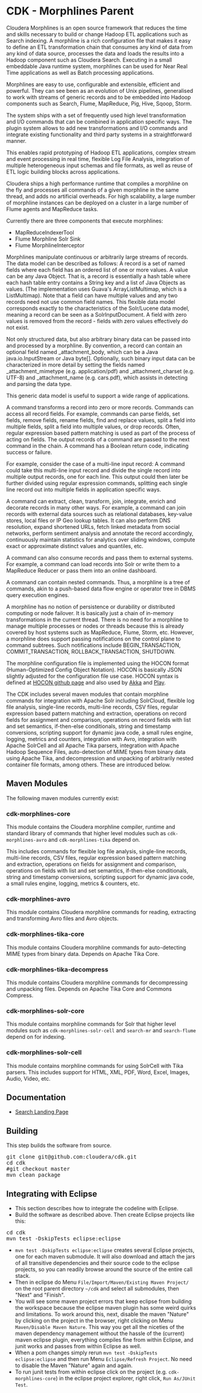 # CDK - Morphlines Parent

Cloudera Morphlines is an open source framework that reduces the time and skills necessary to build or
change Hadoop ETL applications such as Search indexing. A morphline is a rich configuration file that makes it easy
to define an ETL transformation chain that consumes any kind of data from any kind of data source,
processes the data and loads the results into a Hadoop component such as Cloudera Search. Executing in a small embeddable
Java runtime system, morphlines can be used for Near Real Time applications as well as Batch
processing applications.

Morphlines are easy to use, configurable and extensible, efficient and powerful. They can see been
as an evolution of Unix pipelines, generalised to work with streams of generic records and to be
embedded into Hadoop components such as Search, Flume, MapReduce, Pig, Hive, Sqoop, Storm.

The system ships with a set of frequently used high level transformation and I/O commands that can
be combined in application specific ways. The plugin system allows to add new transformations and
I/O commands and integrate existing functionality and third party systems in a straightforward
manner.

This enables rapid prototyping of Hadoop ETL applications, complex stream and event
processing in real time, flexible Log File Analysis, integration of multiple heterogeneous input
schemas and file formats, as well as reuse of ETL logic building blocks across applications.

Cloudera ships a high performance runtime that compiles a morphline on the fly and processes all
commands of a given morphline in the same thread, and adds no artificial overheads.
For high scalability, a large number of morphline instances can be deployed on a cluster in a
large number of Flume agents and MapReduce tasks.

Currently there are three components that execute morphlines:

* MapReduceIndexerTool
* Flume Morphline Solr Sink
* Flume MorphlineInterceptor

Morphlines manipulate continuous or arbitrarily large streams of records. The data model can be
described as follows: A record is a set of named fields where each field has an ordered list of one
or more values. A value can be any Java Object. That is, a record is essentially a hash table where
each hash table entry contains a String key and a list of Java Objects as values. (The
implementation uses Guava's ArrayListMultimap, which is a ListMultimap). Note that a field can have
multiple values and any two records need not use common field names. This flexible data model
corresponds exactly to the characteristics of the Solr/Lucene data model, meaning a record can be
seen as a SolrInputDocument. A field with zero values is removed from the record - fields with zero
values effectively do not exist.

Not only structured data, but also arbitrary binary data can be passed into and processed by a
morphline. By convention, a record can contain an optional field named _attachment_body, which can
be a Java java.io.InputStream or Java byte[]. Optionally, such binary input data can be
characterized in more detail by setting the fields named _attachment_mimetype (e.g. application/pdf)
and _attachment_charset (e.g. UTF-8) and _attachment_name (e.g. cars.pdf), which assists in
detecting and parsing the data type.

This generic data model is useful to support a wide range of applications.

A command transforms a record into zero or more records. Commands can access all record fields. For
example, commands can parse fields, set fields, remove fields, rename fields, find and replace
values, split a field into multiple fields, split a field into multiple values, or drop records.
Often, regular expression based pattern matching is used as part of the process of acting on fields.
The output records of a command are passed to the next command in the chain. A command has a Boolean
return code, indicating success or failure.

For example, consider the case of a multi-line input record: A command could take this multi-line
input record and divide the single record into multiple output records, one for each line. This
output could then later be further divided using regular expression commands, splitting each single
line record out into multiple fields in application specific ways.

A command can extract, clean, transform, join, integrate, enrich and decorate records in many other
ways. For example, a command can join records with external data sources such as relational
databases, key-value stores, local files or IP Geo lookup tables. It can also perform DNS
resolution, expand shortened URLs, fetch linked metadata from social networks, perform sentiment
analysis and annotate the record accordingly, continuously maintain statistics for analytics over
sliding windows, compute exact or approximate distinct values and quantiles, etc.

A command can also consume records and pass them to external systems. For example, a command can
load records into Solr or write them to a MapReduce Reducer or pass them into an online
dashboard.

A command can contain nested commands. Thus, a morphline is a tree of commands, akin to a push-based
data flow engine or operator tree in DBMS query execution engines.

A morphline has no notion of persistence or durability or distributed computing or node failover. It
is basically just a chain of in-memory transformations in the current thread. There is no need for a
morphline to manage multiple processes or nodes or threads because this is already covered by host
systems such as MapReduce, Flume, Storm, etc. However, a morphline does support passing
notifications on the control plane to command subtrees. Such notifications include
BEGIN_TRANSACTION, COMMIT_TRANSACTION, ROLLBACK_TRANSACTION, SHUTDOWN.

The morphline configuration file is implemented using the HOCON format (Human-Optimized Config
Object Notation). HOCON is basically JSON slightly adjusted for the configuration file use case.
HOCON syntax is defined at [HOCON github page](http://github.com/typesafehub/config/blob/master/HOCON.md)
and also used by [Akka](http://www.akka.io) and [Play](http://www.playframework.org/).

The CDK includes several maven modules that contain morphline commands for integration with
Apache Solr including SolrCloud, flexible log file analysis, single-line records, multi-line
records, CSV files, regular expression based pattern matching and extraction, operations on record
fields for assignment and comparison, operations on record fields with list and set semantics,
if-then-else conditionals, string and timestamp conversions, scripting support for dynamic java
code, a small rules engine, logging, metrics and counters, integration with Avro, integration with
Apache SolrCell and all Apache Tika parsers, integration with Apache Hadoop Sequence Files,
auto-detection of MIME types from binary data using Apache Tika, and decompression and unpacking of
arbitrarily nested container file formats, among others. These are introduced below.

## Maven Modules

The following maven modules currently exist:

### cdk-morphlines-core

This module contains the Cloudera morphline compiler, runtime and standard library of commands that higher
level modules such as `cdk-morphlines-avro` and `cdk-morphlines-tika` depend on.

This includes commands for flexible log file analysis, single-line records, multi-line records,
CSV files, regular expression based pattern matching and extraction, operations on fields for
assignment and comparison, operations on fields with list and set semantics, if-then-else
conditionals, string and timestamp conversions, scripting support for dynamic java code,
a small rules engine, logging, metrics & counters, etc.

### cdk-morphlines-avro

This module contains Cloudera morphline commands for reading, extracting and transforming Avro files and Avro objects.

### cdk-morphlines-tika-core

This module contains Cloudera morphline commands for auto-detecting MIME types from binary data. Depends on Apache Tika Core.

### cdk-morphlines-tika-decompress

This module contains Cloudera morphline commands for decompressing and unpacking files. Depends on Apache Tika Core and Commons Compress.

### cdk-morphlines-solr-core

This module contains morphline commands for Solr that higher level modules such as `cdk-morphlines-solr-cell` and `search-mr` and `search-flume` depend on for indexing.

### cdk-morphlines-solr-cell

This module contains morphline commands for using SolrCell with Tika parsers. This includes support for HTML,
XML, PDF, Word, Excel, Images, Audio, Video, etc.

## Documentation

* [Search Landing Page](http://tiny.cloudera.com/search-v1-docs-landing)

## Building

This step builds the software from source.

<pre>
git clone git@github.com:cloudera/cdk.git
cd cdk
#git checkout master
mvn clean package
</pre>

## Integrating with Eclipse

* This section describes how to integrate the codeline with Eclipse.
* Build the software as described above. Then create Eclipse projects like this:
<pre>
cd cdk
mvn test -DskipTests eclipse:eclipse
</pre>
* `mvn test -DskipTests eclipse:eclipse` creates several Eclipse projects, one for each maven submodule.
It will also download and attach the jars of all transitive dependencies and their source code to the eclipse
projects, so you can readily browse around the source of the entire call stack.
* Then in eclipse do Menu `File/Import/Maven/Existing Maven Project/` on the root parent
directory `~/cdk` and select all submodules, then "Next" and "Finish".
* You will see some maven project errors that keep eclipse from building the workspace because
the eclipse maven plugin has some weird quirks and limitations. To work around this, next, disable
the maven "Nature" by clicking on the project in the browser, right clicking on Menu
`Maven/Disable Maven Nature`. This way you get all the niceties of the maven dependency management
without the hassle of the (current) maven eclipse plugin, everything compiles fine from within
Eclipse, and junit works and passes from within Eclipse as well.
* When a pom changes simply rerun `mvn test -DskipTests eclipse:eclipse` and
then run Menu `Eclipse/Refresh Project`. No need to disable the Maven "Nature" again and again.
* To run junit tests from within eclipse click on the project (e.g. `cdk-morphlines-core`)
in the eclipse project explorer, right click, `Run As/JUnit Test`.